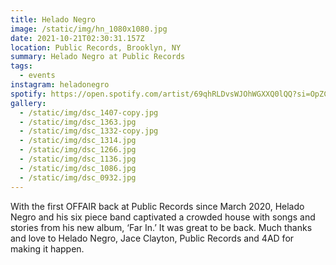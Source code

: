 ```yaml
---
title: Helado Negro
image: /static/img/hn_1080x1080.jpg
date: 2021-10-21T02:30:31.157Z
location: Public Records, Brooklyn, NY
summary: Helado Negro at Public Records
tags:
  - events
instagram: heladonegro
spotify: https://open.spotify.com/artist/69qhRLDvsWJOhWGXXQ0lQQ?si=OpZCjimpQzSyefNY-Acx6A
gallery:
  - /static/img/dsc_1407-copy.jpg
  - /static/img/dsc_1363.jpg
  - /static/img/dsc_1332-copy.jpg
  - /static/img/dsc_1314.jpg
  - /static/img/dsc_1266.jpg
  - /static/img/dsc_1136.jpg
  - /static/img/dsc_1086.jpg
  - /static/img/dsc_0932.jpg
---
```

With the first OFFAIR back at Public Records since March 2020, Helado Negro and his six piece band captivated a crowded house with songs and stories from his new album, ‘Far In.’ It was great to be back. Much thanks and love to Helado Negro, Jace Clayton, Public Records and 4AD for making it happen.
